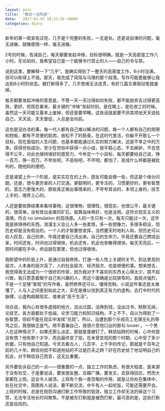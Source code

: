```yaml
---
layout: post
title:  "数日一无所成"
date:   2017-01-07 18:21:58 +0800
categories: diary
---
```


新年的第一周宣告过完，几乎是个完整的失败，一无是处。还是说自律的问题，毫无进展，就像感情一样，毫无进展。

2号的时候，告诫自己，每天都要发起冲锋，目标很明确，就是一天高密度工作八小时。无论如何，我希望自己是一个能够令行禁止的人——自己的令与禁。

说到这里，要解释一下“几乎”。我确实得到了一整天的高密度工作，8小时没满，但可以称得上不错。那天，我完成了简简与马理的那个段落。写作可能更能够让我达到8小时的状态。被打断得多了，几乎思维无法连贯，有好几篇文章刚动笔就废掉。

每天都要发起冲锋的意思是，不管一天一天过得如何失败，都不能放弃去过得更高效，更好。但现在看来，最关键的“冲锋”发起时刻，是在晚上，是在收工的时候。虽然这一天可能又基本上废掉，但还是要早睡。这些话就是要不厌其烦地天天说给自己，天天说，天天督促，人总是会向前。

这也是没办法的事。每一代人都有自己难以解决的问题，每一个人都有自己的局限和短板，都有不灵便的肌肉，放松不了的筋骨。在这时代里活，你躲不开那么一个目标，现在面临的人生问题，也基本都能通过扎实的努力解决，这是不幸之中的万幸。获得世俗成功，至少在世俗中获得一点小成，放平稳心态，不去嫉妒，不去觉得不公平，对此也保持很好的感受力，今年定一个小目标，每天都要给自己说，挣一百万，挣一百万。不夸张吧，不恶俗吧，不坏吧。都怕了，变成什么样都是被批判的，随他妈的便吧。

还是渴望上升一个阶层，是实实在在的上升，朋友可能会换一些，但这是个缘分问题。还是，想与更厉害的人打交道。更聪明的，更专注的，习惯更好的，更有智慧的，意志力更强大的，那些真正做出事情来的，不夸夸其谈的，本领上身的，技艺上手的，境界上心的。

人还是要依靠结果来看待事物，这很惟物，很理性，很现实，也很公平，最关键的，很简单。没有炼出金属的矿石，就算品味再好，也是没用。这符合现实主义的语境，符合 no simulation 的现场感。人的一生只有一次，每天只能过一次，这毕竟是铁铮铮的东西。浪漫主义会让人多一些柔情，多一些想像力，多很多假设，但历史却是没有假设的。一个人的才智要想发挥，当然要天时地利人和，但历史可以给人叹息，自己的命，毕竟还要自己活出来。自己的生命力，毕竟还要自己燃烧出来，时间还有，时间也过得很快，机会还有，机会也弥散得很快。每天天亮后，一把时间握在手中，命运就在那里，但也过得很快。

我盼望中的阶层上升，是通过自我修炼，打通一些人性上关键的关节，到达更高的层次，人本身的层次高了，人的社会层次、经济层次，也是顺便的事。想来想去，我觉得我无法成为一个很好的作家，因为我对于不喜欢的东西关心得太少，提不起兴致，我只愿意着眼于自己有兴趣的人，而这个面确是比较狭窄的。我观点强烈，不是一个足够“客观”的写作者，虽然修养还可以，懂得克制。小说这件事还是太难懂了，人与人之间差别如此之大，实在是难以找到真正有力的虚构，去打中时代的脉搏，让虚构超越现实，或者说“高于生活”。

坦白说，我内心有很多虚弱的地方，没出过国，没挣到钱，没出过书，默默无闻，论技艺，各方面都处于低端，论学习能力和知识结构，不上不下，自以为得到了一些智慧，但却不能在现实中发挥“兑现”。所以，当遭到那个乐视员工无理无礼的辱骂之后，我很缺乏底气。用不着骗自己，我很介意他口出的那句 looser 。一个男人在这种情况下，如果还那么淡定，那就是蛋被钉了。韩信钻跨的时候，心中何尝没有恨？他有那个才华，而且最终变了现。在未曾变现的那个时期，心中受了多少折磨，只有他自己知道。今天去看古人，几百字、上千字的传记，那就是千百年之前的几十年。韩信何偿不知道他钻的不过是匹夫之跨？好在历史给了他证明自己的机会，对于韩信自己而言，这无比重要。

另外要告诉自己的一点——很重要的一点，独立工作的焦虑，有很大程度，是来源于没有社交，于是要说话，要发朋友圈、豆瓣广播，要发文，去获得回应，然而大家都在上班。这会令人崩溃。上班有个我一直忽略的作用，就是让你处在集体中，处在社交中，周围有人说话，要不断交流，中午有人一起吃饭，可能还需要开会。上班的时候，总是在抱怨沟通打断工作导致的低效，独立工作却无法扔掉这个习惯，无法专注地长时间聚焦，不是被东打断就是被西打断，最可恶的是，这些打断还是自找的。
